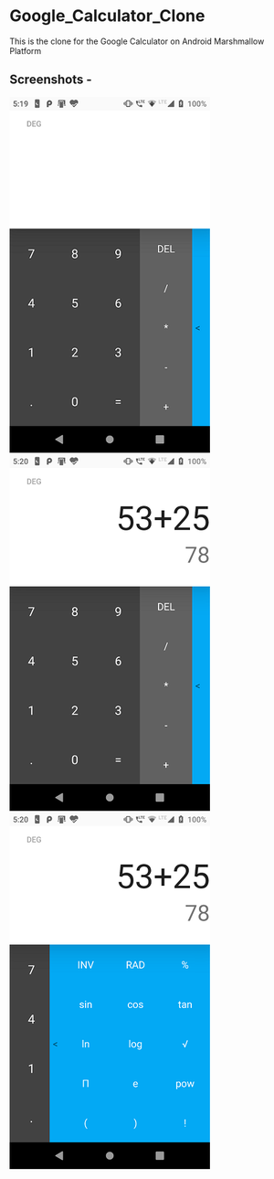 # Google_Calculator_Clone
This is the clone for the Google Calculator on Android Marshmallow Platform 

## Screenshots -

![Alt text](/app/screenshots/1.png?raw=true)              ![Alt text](/app/screenshots/2.png?raw=true)            ![Alt text](/app/screenshots/3.png?raw=true)
